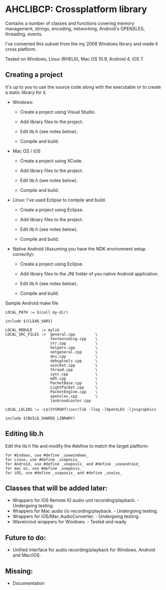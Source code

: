 AHCLIBCP: Crossplatform library
===

Contains a number of classes and functions covering memory management, strings, encoding, networking, Android's OPENSLES, threading, events.

I've converted this subset from the my 2008 Windows library and made it cross platform.

Tested on Windows, Linux (RHEL6), Mac OS 10.9, Android 4, iOS 7.

Creating a project
------------------
It's up to you to use the source code along with the executable or to create a static library for it.

- Windows:

	* Create a project using Visual Studio.

	* Add library files to the project.
	
	* Edit lib.h (see notes below).

	* Compile and build.
	
- Mac OS / iOS

	* Create a project using XCode.

	* Add library files to the project.
	
	* Edit lib.h (see notes below).

	* Compile and build.

- Linux: I've used Eclipse to compile and build.

	* Create a project using Eclipse.

	* Add library files to the project.
	
	* Edit lib.h (see notes below).

	* Compile and build.
	
- Native Android (Assuming you have the NDK environment setup correctly):

	* Create a project using Eclipse.

	* Add library files to the JNI folder of you native Android application.
	
	* Edit lib.h (see notes below).

	* Compile and build.
	
Sample Android make file

	LOCAL_PATH := $(call my-dir)

	include $(CLEAR_VARS)

	LOCAL_MODULE    := mylib
	LOCAL_SRC_FILES :=  general.cpp 		\
						textencoding.cpp 	\
						str.cpp 			\
						helpers.cpp 		\
						netgeneral.cpp 		\
						dns.cpp 			\
						debugtools.cpp 		\
						asocket.cpp 		\
						thread.cpp			\
						sync.cpp			\
						md5.cpp				\
						PacketBase.cpp		\
						LightPacket.cpp		\
						PacketEngine.cpp	\
						opensles.cpp		\
						lanbroadcaster.cpp	

	LOCAL_LDLIBS := -L$(SYSROOT)/usr/lib -llog -lOpenSLES -ljnigraphics

	include $(BUILD_SHARED_LIBRARY)

Editing lib.h
----------------------

Edit the lib.h file and modify the #define to match the target platform:

	for Windows, use #define _usewindows_
	for Linux, use #define _useposix_
	for Android, use #define _useposix_ and #define _useandroid_
	for mac os, use #define _useposix_
	for iOS, use #define _useposix_ and #define _useios_

Classes that will be added later: 
---
- Wrappers for iOS Remote IO audio unit recording/playback.   - Undergoing testing.
- Wrappers for Mac audio i/o recording/playback.              - Undergoing testing.
- Wrappers for iOS/Mac AudioConverter.                        - Undergoing testing.
- Wavein/out wrappers for Windows.                            - Tested and ready

Future to do:
---
- Unified interface for audio recording/playback for Windows, Android and Mac/iOS.

Missing:
---
- Documentation

